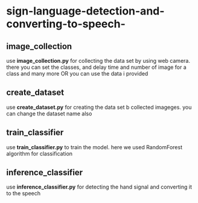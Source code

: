 # sign-language-detection-and-converting-to-speech-


## image_collection
use **image_collection.py** for collecting the data set by using web camera. there you can set the classes, and delay time and number of image for a class and many more  OR you can use the data i provided 

## create_dataset
use **create_dataset.py** for creating the data set b collected imageges. you can change the dataset name also

## train_classifier
use **train_classifier.py** to train the model. here we used RandomForest algorithm for classification 

## inference_classifier
use **inference_classifier.py** for detecting the hand signal and converting it to the speech
